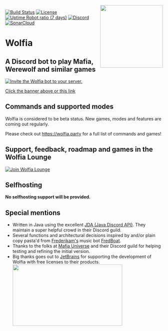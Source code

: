 <img align="right" src="https://i.imgur.com/7Ie8tB3.png" height="200" width="200">

[![Build Status](https://img.shields.io/travis/wolfiabot/wolfia/master.svg?style=flat-square)](https://travis-ci.org/wolfiabot/wolfia)
[![License](https://img.shields.io/github/license/wolfiabot/wolfia.svg?style=flat-square)]()
[![Uptime Robot ratio (7 days)](https://img.shields.io/uptimerobot/ratio/7/m785556907-c9756379df3db09306af6eda.svg?style=flat-square)]()
[![Discord](https://img.shields.io/discord/315944983754571796.svg?style=flat-square)](https://discord.gg/nvcfX3q)  
[![SonarCloud](https://sonarcloud.io/images/project_badges/sonarcloud-black.svg)](https://sonarcloud.io/dashboard?id=space.npstr.wolfia%3Awolfia)

# Wolfia

## A Discord bot to play Mafia, Werewolf and similar games

[![Invite the Wolfia bot to your server.](http://i.imgur.com/qEWSU6D.png)](https://bot.wolfia.party/invite)

[Click the banner above or this link](https://bot.wolfia.party/invite)

## Commands and supported modes

Wolfia is considered to be beta status. New games, modes and features are coming out regularly.

Please check out https://wolfia.party for a full list of commands and games!


## Support, feedback, roadmap and games in the Wolfia Lounge

[![Join Wolfia Lounge](https://discord.com/api/guilds/315944983754571796/embed.png?style=banner2)](https://discord.gg/nvcfX3q)


## Selfhosting

**No selfhosting support will be provided.**

## Special mentions
- Written in Java using the excellent [JDA (Java Discord API)](https://github.com/DV8FromTheWorld/JDA). They maintain a super helpful crowd in their Discord guild.
- Several functions and architectural decisions inspired by and/or plain copy pasta'd from [Frederikam's](https://github.com/Frederikam) music bot [FredBoat](https://github.com/Frederikam/FredBoat).
- Thanks to the folks at [Mafia Universe](http://www.mafiauniverse.com) and their Discord guild for helping testing and refining the initial version.
 - Big thanks goes out to [JetBrains](https://www.jetbrains.com/) for supporting the development of Wolfia with free licenses to their products.
<a href="https://www.jetbrains.com/?from=wolfia"><img src="https://i.imgur.com/hUkmm3t.png" width="350" height="196"/></a>
